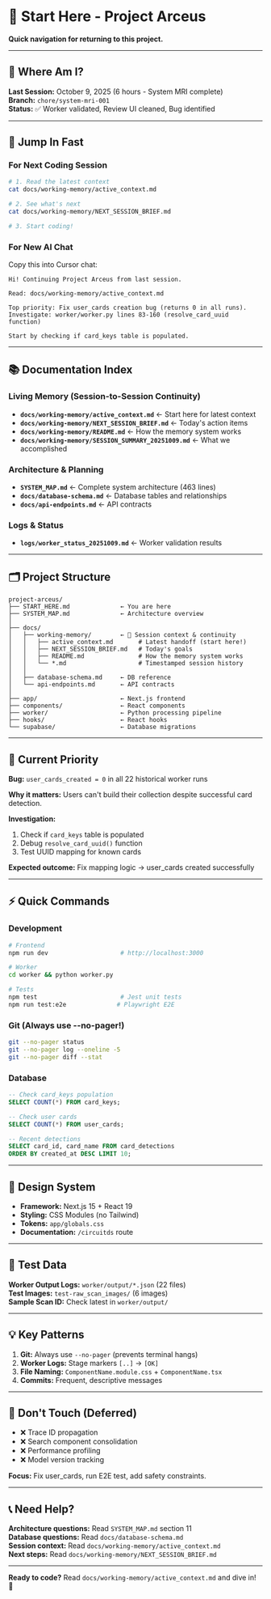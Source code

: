 # 🚀 Start Here - Project Arceus

**Quick navigation for returning to this project.**

---

## 📍 Where Am I?

**Last Session:** October 9, 2025 (6 hours - System MRI complete)  
**Branch:** `chore/system-mri-001`  
**Status:** ✅ Worker validated, Review UI cleaned, Bug identified

---

## 🎯 Jump In Fast

### For Next Coding Session
```bash
# 1. Read the latest context
cat docs/working-memory/active_context.md

# 2. See what's next
cat docs/working-memory/NEXT_SESSION_BRIEF.md

# 3. Start coding!
```

### For New AI Chat
Copy this into Cursor chat:
```
Hi! Continuing Project Arceus from last session.

Read: docs/working-memory/active_context.md

Top priority: Fix user_cards creation bug (returns 0 in all runs).
Investigate: worker/worker.py lines 83-160 (resolve_card_uuid function)

Start by checking if card_keys table is populated.
```

---

## 📚 Documentation Index

### Living Memory (Session-to-Session Continuity)
- **`docs/working-memory/active_context.md`** ← Start here for latest context
- **`docs/working-memory/NEXT_SESSION_BRIEF.md`** ← Today's action items
- **`docs/working-memory/README.md`** ← How the memory system works
- **`docs/working-memory/SESSION_SUMMARY_20251009.md`** ← What we accomplished

### Architecture & Planning
- **`SYSTEM_MAP.md`** ← Complete system architecture (463 lines)
- **`docs/database-schema.md`** ← Database tables and relationships
- **`docs/api-endpoints.md`** ← API contracts

### Logs & Status
- **`logs/worker_status_20251009.md`** ← Worker validation results

---

## 🗂️ Project Structure

```
project-arceus/
├── START_HERE.md              ← You are here
├── SYSTEM_MAP.md              ← Architecture overview
│
├── docs/
│   ├── working-memory/        ← 🧠 Session context & continuity
│   │   ├── active_context.md       # Latest handoff (start here!)
│   │   ├── NEXT_SESSION_BRIEF.md   # Today's goals
│   │   ├── README.md               # How the memory system works
│   │   └── *.md                    # Timestamped session history
│   │
│   ├── database-schema.md     ← DB reference
│   └── api-endpoints.md       ← API contracts
│
├── app/                       ← Next.js frontend
├── components/                ← React components
├── worker/                    ← Python processing pipeline
├── hooks/                     ← React hooks
└── supabase/                  ← Database migrations
```

---

## 🔴 Current Priority

**Bug:** `user_cards_created = 0` in all 22 historical worker runs

**Why it matters:** Users can't build their collection despite successful card detection.

**Investigation:**
1. Check if `card_keys` table is populated
2. Debug `resolve_card_uuid()` function
3. Test UUID mapping for known cards

**Expected outcome:** Fix mapping logic → user_cards created successfully

---

## ⚡ Quick Commands

### Development
```bash
# Frontend
npm run dev                    # http://localhost:3000

# Worker
cd worker && python worker.py

# Tests
npm test                       # Jest unit tests
npm run test:e2e              # Playwright E2E
```

### Git (Always use --no-pager!)
```bash
git --no-pager status
git --no-pager log --oneline -5
git --no-pager diff --stat
```

### Database
```sql
-- Check card_keys population
SELECT COUNT(*) FROM card_keys;

-- Check user cards
SELECT COUNT(*) FROM user_cards;

-- Recent detections
SELECT card_id, card_name FROM card_detections 
ORDER BY created_at DESC LIMIT 10;
```

---

## 🎨 Design System

- **Framework:** Next.js 15 + React 19
- **Styling:** CSS Modules (no Tailwind)
- **Tokens:** `app/globals.css`
- **Documentation:** `/circuitds` route

---

## 🧪 Test Data

**Worker Output Logs:** `worker/output/*.json` (22 files)  
**Test Images:** `test-raw_scan_images/` (6 images)  
**Sample Scan ID:** Check latest in `worker/output/`

---

## 💡 Key Patterns

1. **Git:** Always use `--no-pager` (prevents terminal hangs)
2. **Worker Logs:** Stage markers `[..]` → `[OK]`
3. **File Naming:** `ComponentName.module.css` + `ComponentName.tsx`
4. **Commits:** Frequent, descriptive messages

---

## 🚫 Don't Touch (Deferred)

- ❌ Trace ID propagation
- ❌ Search component consolidation  
- ❌ Performance profiling
- ❌ Model version tracking

**Focus:** Fix user_cards, run E2E test, add safety constraints.

---

## 📞 Need Help?

**Architecture questions:** Read `SYSTEM_MAP.md` section 11  
**Database questions:** Read `docs/database-schema.md`  
**Session context:** Read `docs/working-memory/active_context.md`  
**Next steps:** Read `docs/working-memory/NEXT_SESSION_BRIEF.md`

---

**Ready to code?** Read `docs/working-memory/active_context.md` and dive in! 🚀

